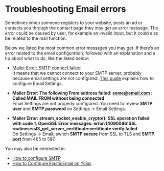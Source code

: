 # Troubleshooting Email errors

Sometimes when someone registers to your website, posts an ad or contacts you through the contact page they may get an error message. The *error* could be caused by user, for example an invalid input, but it could also be related to the mail function.

Below we listed the most common error messages you may get. If there’s an error related to the email configuration, followed with an explanation and a tip about what to do, like the listed below:

-   [Mailer Error: SMTP connect failed](https://github.com/PHPMailer/PHPMailer/wiki/Troubleshooting)  
    It means that we cannot connect to your SMTP server, probably because email settings are not configured.  [This guide](Email-settings-SMTP-configuration.md)  explains how to configure Email Settings.
    
-   **Mailer Error: The following From address failed: some@email.com : Called MAIL FROM without being connected**  
    Email Settings are not properly configured. You need to review  **SMTP user**  and  **SMTP password**  on Settings -> Email Settings.
    
-   **Mailer Error: stream_socket_enable_crypto(): SSL operation failed with code 1. OpenSSL Error messages: error:14090086:SSL routines:ssl3_get_server_certificate:certificate verify failed**  
    On Settings -> Email, switch  **SMTP secure**  from SSL to TLS and  **SMTP port**  from 465 to 587.
    
You may also be interested in:

-   [How to configure SMTP](Email-settings-SMTP-configuration.md)
-   [How to Configure ElasticEmail on Yclas](Email-settings-elasticemail.md)
